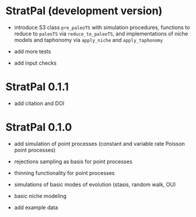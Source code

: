 # StratPal (development version)

* introduce S3 class `pre_paleoTS` with simulation procedures, functions to reduce to `paleoTS` via `reduce_to_paleoTS`, and implementations of niche models and taphonomy via `apply_niche` and `apply_taphonomy`

* add more tests

* add input checks

# StratPal 0.1.1

* add citation and DOI

# StratPal 0.1.0

* add simulation of point processes (constant and variable rate Poisson point processes)

* rejections sampling as basis for point processes

* thinning functionality for point processes

* simulations of basic modes of evolution (stasis, random walk, OU)

* basic niche modeling

* add example data
